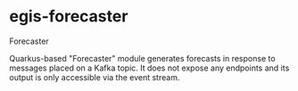 # egis-forecaster
Forecaster

Quarkus-based "Forecaster" module generates forecasts in response to messages placed on a Kafka topic.  It does not expose any endpoints and its output is only accessible via the event stream.

